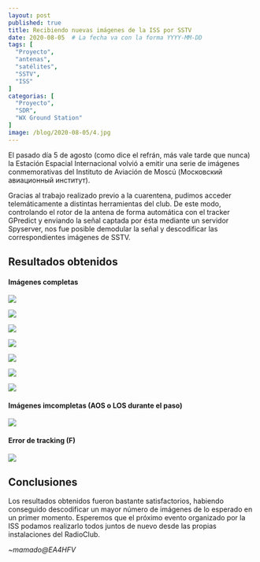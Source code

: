 ```yaml
---
layout: post
published: true
title: Recibiendo nuevas imágenes de la ISS por SSTV
date: 2020-08-05  # La fecha va con la forma YYYY-MM-DD
tags: [
  "Proyecto",
  "antenas",
  "satélites",
  "SSTV",
  "ISS"
]
categorias: [
  "Proyecto",
  "SDR",
  "WX Ground Station"
]
image: /blog/2020-08-05/4.jpg
---
```


El pasado día 5 de agosto (como dice el refrán, más vale tarde que nunca) la Estación Espacial Internacional volvió a emitir una serie de imágenes conmemorativas del Instituto de Aviación de Moscú (Московский авиационный институт).

Gracias al trabajo realizado previo a la cuarentena, pudimos acceder telemáticamente a distintas herramientas del club. De este modo, controlando el rotor de la antena de forma automática con el tracker GPredict y enviando la señal captada por ésta mediante un servidor Spyserver, nos fue posible demodular la señal y descodificar las correspondientes imágenes de SSTV.

## Resultados obtenidos

#### Imágenes completas

![](/blog/2020-08-05/2.jpg)

![](/blog/2020-08-05/3.jpg)

![](/blog/2020-08-05/4.jpg)

![](/blog/2020-08-05/5.jpg)

![](/blog/2020-08-05/6.jpg)

![](/blog/2020-08-05/7.jpg)

![](/blog/2020-08-05/8.jpg)

#### Imágenes imcompletas (AOS o LOS durante el paso)

![](/blog/2020-08-05/9.jpg)

#### Error de tracking (F)

![](/blog/2020-08-05/1.jpg)

## Conclusiones

Los resultados obtenidos fueron bastante satisfactorios, habiendo conseguido descodificar un mayor número de imágenes de lo esperado en un primer momento. Esperemos que el próximo evento organizado por la ISS podamos realizarlo todos juntos de nuevo desde las propias instalaciones del RadioClub.

*~mamado@EA4HFV*






